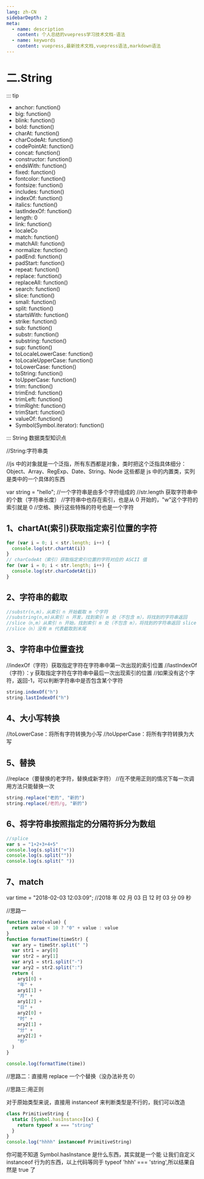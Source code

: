 ```yaml
---
lang: zh-CN
sidebarDepth: 2
meta:
  - name: description
    content: 个人总结的vuepress学习技术文档-语法
  - name: keywords
    content: vuepress,最新技术文档,vuepress语法,markdown语法
---
```


# 二.String

::: tip

- anchor: function()
- big: function()
- blink: function()
- bold: function()
- charAt: function()
- charCodeAt: function()
- codePointAt: function()
- concat: function()
- constructor: function()
- endsWith: function()
- fixed: function()
- fontcolor: function()
- fontsize: function()
- includes: function()
- indexOf: function()
- italics: function()
- lastIndexOf: function()
- length: 0
- link: function()
- localeCo
- match: function()
- matchAll: function()
- normalize: function()
- padEnd: function()
- padStart: function()
- repeat: function()
- replace: function()
- replaceAll: function()
- search: function()
- slice: function()
- small: function()
- split: function()
- startsWith: function()
- strike: function()
- sub: function()
- substr: function()
- substring: function()
- sup: function()
- toLocaleLowerCase: function()
- toLocaleUpperCase: function()
- toLowerCase: function()
- toString: function()
- toUpperCase: function()
- trim: function()
- trimEnd: function()
- trimLeft: function()
- trimRight: function()
- trimStart: function()
- valueOf: function()
- Symbol(Symbol.iterator): function()

:::
String 数据类型知识点

//String:字符串类

//js 中的对象就是一个泛指，所有东西都是对象，类时把这个泛指具体细分：Object、Array、RegExp、Date、String、Node 这些都是 js 中的内置类，实列是类中的一个具体的东西

var string = "hello";
//一个字符串是由多个字符组成的
//str.length 获取字符串中的个数（字符串长度）
//字符串中也存在索引，也是从 0 开始的，"w"这个字符的索引就是 0
//空格、换行这些特殊的符号也是一个字符

## 1、chartAt(索引)获取指定索引位置的字符

```js
for (var i = 0; i < str.length; i++) {
  console.log(str.chartAt(i))
}
// charCodeAt（索引）获取指定索引位置的字符对应的 ASCII 值
for (var i = 0; i < str.length; i++) {
  console.log(str.charCodetAt(i))
}
```

## 2、字符串的截取

```js
//substr(n,m)，从索引 n 开始截取 m 个字符
//substring(n,m)从索引 n 开发，找到索引 m 处（不包含 m），将找到的字符串返回
//slice（n,m）从索引 n 开始，找到索引 m 处（不包含 m），将找到的字符串返回 slice 支持负数作为索引，str.length+负数索引
//slice（n）没有 m 代表截取到末尾
```

## 3、字符串中位置查找

//indexOf（字符）获取指定字符在字符串中第一次出现的索引位置
//lastIndexOf（字符）：y 获取指定字符在字符串中最后一次出现索引的位置
//如果没有这个字符，返回-1，可以判断字符串中是否包含某个字符

```js
string.indexOf("h")
string.lastIndexOf("h")
```

## 4、大小写转换

//toLowerCase：将所有字符转换为小写
//toUpperCase：将所有字符转换为大写

## 5、替换

//replace（要替换的老字符，替换成新字符）
//在不使用正则的情况下每一次调用方法只能替换一次

```js
string.replace("老的", "新的")
string.replace(/老的/g, "新的")
```

## 6、将字符串按照指定的分隔符拆分为数组

```js
//splice
var s = "1+2+3+4+5"
console.log(s.split("+"))
console.log(s.split(""))
console.log(s.split(" "))
```

## 7、match

var time = "2018-02-03 12:03:09";
//2018 年 02 月 03 日 12 时 03 分 09 秒

//思路一

```js
function zero(value) {
  return value < 10 ? "0" + value : value
}
function formatTime(timeStr) {
  var ary = timeStr.split(" ")
  var str1 = ary[0]
  var str2 = ary[1]
  var ary1 = str1.split("-")
  var ary2 = str2.split(":")
  return (
    ary1[0] +
    "年" +
    ary1[1] +
    "月" +
    ary1[2] +
    "日" +
    ary2[0] +
    "时" +
    ary2[1] +
    "分" +
    ary2[2] +
    "秒"
  )
}

console.log(formatTime(time))
```

//思路二：直接用 replace 一个个替换（没办法补充 0）

//思路三:用正则

对于原始类型来说，直接用 instanceof 来判断类型是不行的，我们可以改造

```js
class PrimitiveString {
  static [Symbol.hasInstance](x) {
    return typeof x === "string"
  }
}
console.log("hhhh" instanceof PrimitiveString)
```

你可能不知道 Symbol.hasInstance 是什么东西，其实就是一个能
让我们自定义 instanceof 行为的东西，以上代码等同于 typeof 'hhh' === 'string',所以结果自然是 true 了
